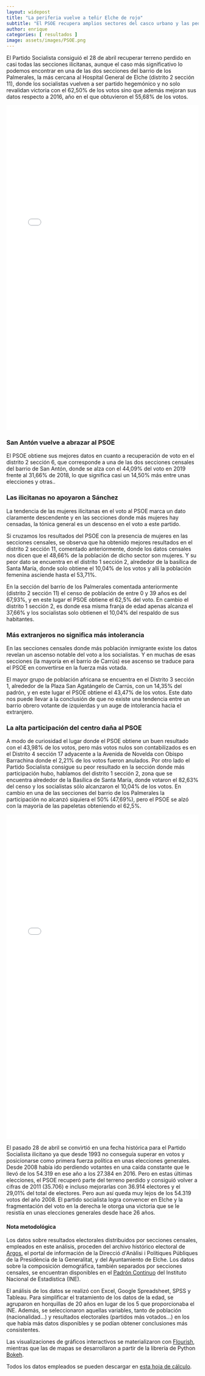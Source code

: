 ```yaml
---
layout: widepost
title: "La periferia vuelve a teñir Elche de rojo"
subtitle: "El PSOE recupera amplios sectores del casco urbano y las pedanías de el Altet y Carrús, pero se le sigue resistiendo el campo de Elche"
author: enrique 
categories: [ resultados ]
image: assets/images/PSOE.png
---
```

El Partido Socialista consiguió el 28 de abril recuperar terreno perdido en casi todas las secciones ilicitanas, aunque el caso más significativo lo podemos encontrar en una de las dos secciones del barrio de los Palmerales, la más cercana al Hospital General de Elche (distrito 2 sección 11), donde los socialistas vuelven a ser partido hegemónico y no solo revalidan victoria con el 62,50% de los votos sino que además mejoran sus datos respecto a 2016, año en el que obtuvieron el 55,68% de los votos.

<iframe src="/assets/images/elxHPSOE.html"
    sandbox="allow-same-origin allow-scripts"
    width="100%"
    height="850"
    scrolling="no"
    seamless="seamless"
    frameborder="0">
</iframe>

<div class="flourish-embed" data-src="visualisation/337314"></div><script src="https://public.flourish.studio/resources/embed.js"></script>

### San Antón vuelve a abrazar al PSOE

El PSOE obtiene sus mejores datos en cuanto a recuperación de voto en el distrito 2 sección 6, que corresponde a una de las dos secciones censales del barrio de San Antón, donde se alza con el 44,09% del voto en 2019 frente al 31,66% de 2018, lo que significa casi un 14,50% más entre unas elecciones y otras..

<div class="flourish-embed" data-src="visualisation/337822"></div><script src="https://public.flourish.studio/resources/embed.js"></script>

### Las ilicitanas no apoyaron a Sánchez

La tendencia de las mujeres ilicitanas en el voto al PSOE marca un dato claramente descendente y en las secciones donde más mujeres hay censadas, la tónica general es un descenso en el voto a este partido.

Si cruzamos los resultados del PSOE con la presencia de mujeres en las secciones censales, se observa que ha obtenido mejores resultados en el distrito 2 sección 11, comentado anteriormente, donde los datos censales nos dicen que el 48,66% de la población de dicho sector son mujeres. Y su peor dato se encuentra en el distrito 1 sección 2, alrededor de la basílica de Santa María, donde solo obtiene el 10,04% de los votos y allí la población femenina asciende hasta el 53,71%.

En la sección del barrio de los Palmerales comentada anteriormente (distrito 2 sección 11) el censo de población de entre 0 y 39 años es del 67,93%, y en este lugar el PSOE obtiene el 62,5% del voto. En cambio el distrito 1 sección 2, es donde esa misma franja de edad apenas alcanza el 37,66%  y los socialistas solo obtienen el 10,04% del respaldo de sus habitantes.

<div class="flourish-embed" data-src="visualisation/337823"></div><script src="https://public.flourish.studio/resources/embed.js"></script>

### Más extranjeros no significa más intolerancia

En las secciones censales donde más población inmigrante existe los datos revelan un ascenso notable del voto a los socialistas. Y en muchas de esas secciones (la mayoría en el barrio de Carrús) ese ascenso se traduce para el PSOE en convertirse en la fuerza más votada.

El mayor grupo de población africana se encuentra en el Distrito 3 sección 1, alrededor de la Plaza San Agatángelo de Carrús, con un 14,35% del padrón, y en este lugar el PSOE obtiene el 43,47% de los votos. Este dato nos puede llevar a la conclusión de que no existe una tendencia entre un barrio obrero votante de izquierdas y un auge de intolerancia hacia el extranjero.

<div class="flourish-embed" data-src="visualisation/337820"></div><script src="https://public.flourish.studio/resources/embed.js"></script>

### La alta participación del centro daña al PSOE

A modo de curiosidad el lugar donde el PSOE obtiene un buen resultado con el 43,98% de los votos, pero más votos nulos son contabilizados es en el Distrito 4 sección 17 adyacente a la Avenida de Novelda con Obispo Barrachina donde el 2,21% de los votos fueron anulados. Por otro lado el Partido Socialista consigue su peor resultado en la sección donde más participación hubo, hablamos del distrito 1 sección 2, zona que se encuentra alrededor de la Basílica de Santa María, donde votaron el 82,63% del censo y los socialistas sólo alcanzaron el 10,04% de los votos. En cambio en una de las secciones del barrio de los Palmerales la participación no alcanzó siquiera el 50% (47,69%), pero el PSOE se alzó con la mayoría de las papeletas obteniendo el 62,5%.

<iframe src="/assets/images/VariacionesPSOE.html"
    sandbox="allow-same-origin allow-scripts"
    width="100%"
    height="850"
    scrolling="no"
    seamless="seamless"
    frameborder="0">
</iframe>

El pasado 28 de abril se convirtió en una fecha histórica para el Partido Socialista ilicitano ya que desde 1993 no conseguía superar en votos y posicionarse como primera fuerza política en  unas elecciones generales. Desde 2008 había ido perdiendo votantes en una caída constante que le llevó de los  54.319 en ese año a los 27.384 en 2016. Pero en estas últimas elecciones, el PSOE recuperó parte del terreno perdido y consiguió volver a cifras de 2011 (35.706) e incluso mejorarlas con 36.914 electores y el 29,01% del total de electores. Pero aun así queda muy lejos de los 54.319 votos del año 2008. El partido socialista logra convencer en Elche y la fragmentación del voto en la derecha le otorga una victoria que se le resistía en unas elecciones generales desde hace 26 años.


<div class="alert alert-secondary" role="alert">
  <h4 class="alert-heading">Nota metodológica</h4>
  <p>Los datos sobre resultados electorales distribuidos por secciones censales, empleados en este análisis, proceden del archivo histórico electoral de <a href="http://www.argos.gva.es/ahe/val/buscaEleccionesV.html">Argos</a>, el portal de información de la Direcció d'Anàlisi i Polítiques Públiques de la Presidència de la Generalitat, y del Ayuntamiento de Elche. Los datos sobre la composición demográfica, también separados por secciones censales, se encuentran disponibles en el <a href="http://www.ine.es/dyngs/INEbase/es/operacion.htm?c=Estadistica_C&cid=1254736177012&menu=resultados&idp=1254734710990">Padrón Continuo</a> del Instituto Nacional de Estadística (INE).</p>
  <p>El análisis de los datos se realizó con Excel, Google Spreadsheet, SPSS y Tableau. Para simplificar el tratamiento de los datos de la edad, se agruparon en horquillas de 20 años en lugar de los 5 que proporcionaba el INE. Además, se seleccionaron aquellas variables, tanto de población (nacionalidad…) y resultados electorales (partidos más votados…) en los que había más datos disponibles y se podían obtener conclusiones más consistentes.</p>
  <p>Las visualizaciones de gráficos interactivos se materializaron con <a href="https://flourish.studio/">Flourish</a>, mientras que las de mapas se desarrollaron a partir de la librería de Python <a href="https://bokeh.pydata.org/en/latest/">Bokeh</a>.</p> 
  <p>Todos los datos empleados se pueden descargar en <a href="https://docs.google.com/spreadsheets/d/1Tde3VYKVakCl2x8WzAm3xa9zMZvSS9LPbvzO9r6_Oco/edit?usp=sharing">esta hoja de cálculo</a>.</p>
</div>




